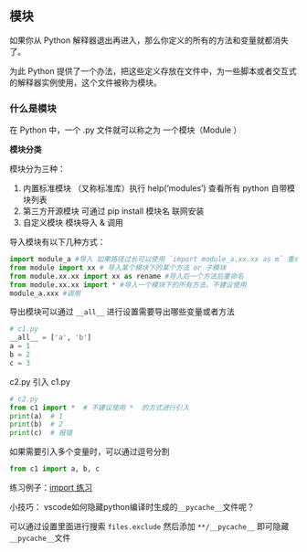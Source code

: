## 模块

如果你从 Python 解释器退出再进入，那么你定义的所有的方法和变量就都消失了。

为此 Python 提供了一个办法，把这些定义存放在文件中，为一些脚本或者交互式的解释器实例使用，这个文件被称为模块。

### 什么是模块

在 Python 中，⼀个 .py ⽂件就可以称之为 ⼀个模块（Module ）

**模块分类**

模块分为三种：
1. 内置标准模块
（⼜称标准库）执⾏ help(‘modules’) 查看所有 python ⾃带模块列表
2. 第三⽅开源模块
	可通过 pip install 模块名 联⽹安装
3. ⾃定义模块
模块导⼊ & 调⽤

导⼊模块有以下⼏种⽅式：
```python
import module_a #导⼊ 如果路径过长可以使用 `import module_a.xx.xx as m` 重命名
from module import xx # 导⼊某个模块下的某个⽅法 or ⼦模块
from module.xx.xx import xx as rename #导⼊后⼀个⽅法后重命名
from module.xx.xx import * #导⼊⼀个模块下的所有⽅法，不建议使⽤
module_a.xxx #调⽤
```

导出模块可以通过 `__all__` 进行设置需要导出哪些变量或者方法

```python
# c1.py
__all__ = ['a', 'b']
a = 1
b = 2
c = 3
```

c2.py 引入 c1.py

```python
# c2.py
from c1 import *  # 不建议使用 *  的方式进行引入
print(a)  # 1
print(b)  # 2
print(c)  # 报错
```

如果需要引入多个变量时，可以通过逗号分割

```python
from c1 import a, b, c

```


练习例子：[import 练习](https://gitee.com/elfeach/python-demo/tree/master/demo2/sub_test)

小技巧：
vscode如何隐藏python编译时生成的`__pycache__`文件呢？

可以通过设置里面进行搜索 `files.exclude` 然后添加 `**/__pycache__` 即可隐藏 `__pycache__`文件